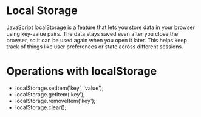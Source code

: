 # Local Storage
JavaScript localStorage is a feature that lets you store data in your browser using key-value pairs. The data stays saved even after you close the browser, so it can be used again when you open it later. This helps keep track of things like user preferences or state across different sessions.

# Operations with localStorage
- localStorage.setItem('key', 'value');
- localStorage.getItem('key');
- localStorage.removeItem('key');
- localStorage.clear();